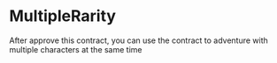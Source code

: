 # MultipleRarity
After approve this contract, you can use the contract to adventure with multiple characters at the same time
